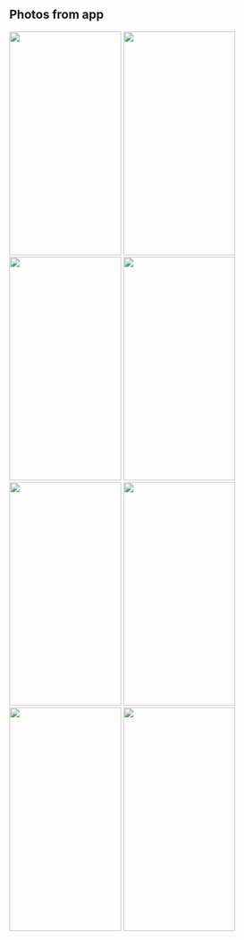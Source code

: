## Photos from app
<img src="https://github.com/ghassan-amreyah/Mazen-Salon/assets/114358612/1a01862a-8613-45db-a6d5-ece620bde945" width="200" height="400" />

<img src="https://github.com/ghassan-amreyah/Mazen-Salon/assets/114358612/c7cc6ca6-1cf0-4791-8300-fd4e6e228b29" width="200" height="400" />

<img src="https://github.com/ghassan-amreyah/Mazen-Salon/assets/114358612/5f1931f5-3dac-49d2-b5bf-da332e6093e7" width="200" height="400" />
<img src="https://github.com/ghassan-amreyah/Mazen-Salon/assets/114358612/7d016085-46f7-4479-82c9-3dd7cb7e8dd3" width="200" height="400" />
<img src="https://github.com/ghassan-amreyah/Mazen-Salon/assets/114358612/372805a7-af3c-471e-a2cf-32eac12f5dce" width="200" height="400" />
<img src="https://github.com/ghassan-amreyah/Mazen-Salon/assets/114358612/508fe8b9-e58b-48cb-853f-a289ef484bd3" width="200" height="400" />
<img src="https://github.com/ghassan-amreyah/Mazen-Salon/assets/114358612/39b40b41-1fb8-448e-8da3-07a6df84694f" width="200" height="400" />
<img src="https://github.com/ghassan-amreyah/Mazen-Salon/assets/114358612/0dc50be7-c2d6-41fd-8d20-2d163c9d8ca8" width="200" height="400" />
















